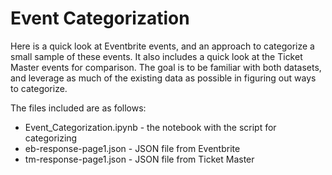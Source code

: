 # Event Categorization

Here is a quick look at Eventbrite events, and an approach to categorize a small sample of these events. It also includes a quick look at the Ticket Master events for comparison. The goal is to be familiar with both datasets, and leverage as much of the existing data as possible in figuring out ways to categorize.

The files included are as follows:
- Event_Categorization.ipynb - the notebook with the script for categorizing
- eb-response-page1.json - JSON file from Eventbrite
- tm-response-page1.json - JSON file from Ticket Master

